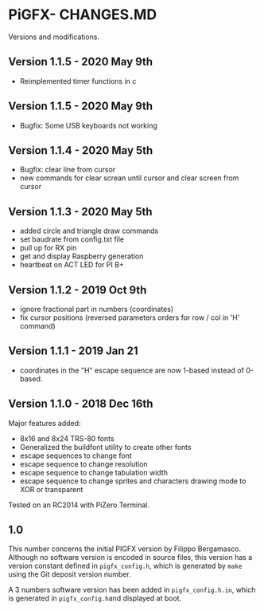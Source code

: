 # PiGFX- CHANGES.MD

Versions and modifications.

## Version 1.1.5 - 2020 May 9th

* Reimplemented timer functions in c

## Version 1.1.5 - 2020 May 9th

* Bugfix: Some USB keyboards not working

## Version 1.1.4 - 2020 May 5th

* Bugfix: clear line from cursor
* new commands for clear screan until cursor and clear screen from cursor

## Version 1.1.3 - 2020 May 5th

* added circle and triangle draw commands
* set baudrate from config.txt file
* pull up for RX pin
* get and display Raspberry generation
* heartbeat on ACT LED for PI B+

## Version 1.1.2 - 2019 Oct 9th

* ignore fractional part in numbers (coordinates)
* fix cursor positions (reversed parameters orders for row / col in 'H' command)

## Version 1.1.1 - 2019 Jan 21

* coordinates in the "H" escape sequence are now 1-based instead of 0-based.

## Version 1.1.0 - 2018 Dec 16th

Major features added:

+ 8x16 and 8x24 TRS-80 fonts
+ Generalized the buildfont utility to create other fonts
+ escape sequences to change font
+ escape sequence to change resolution
+ escape sequence to change tabulation width
+ escape sequence to change sprites and characters drawing mode to XOR or transparent

Tested on an RC2014 with PiZero Terminal.

## 1.0

This number concerns the initial PIGFX version by Filippo Bergamasco. Although no software version is encoded in source files, 
this version has a version constant defined in `pigfx_config.h`, which is generated by `make` using the Git deposit version number.

A 3 numbers software version has been added in `pigfx_config.h.in`, which is generated in `pigfx_config.h`and displayed at boot.

